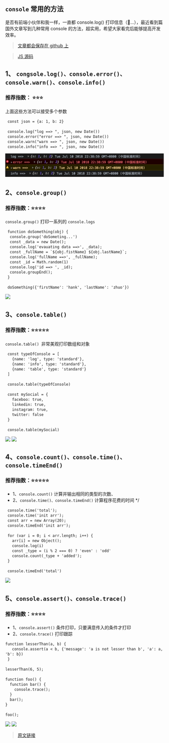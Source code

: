 ## ```console``` 常用的方法

是否有前端小伙伴和我一样，一直都 console.log() 打印信息（🙋...），最近看到篇国外文章写到几种常用 console 的方法，超实用，希望大家看完后能够提高开发效率。

> [ 文章都会保存在 github 上](https://github.com/hankzhuo/Blog/blob/master/Effciency/console.md)

> [JS 源码](https://github.com/hankzhuo/Blog/blob/master/Effciency/assets/js/console.js)

## 1、 ```congsole.log()、console.error()、console.warn()、console.info()```
### 推荐指数： ⭐️⭐️⭐

上面这些方法可以接受多个参数

```
 const json = {a: 1, b: 2}

 console.log("log ==> ", json, new Date())
 console.error("error ==> ", json, new Date())
 console.warn("warn ==> ", json, new Date())
 console.info("info ==> ", json, new Date())

```
![](./assets/images/console/1.png)

 ## 2、```console.group()```

### 推荐指数：⭐️⭐️⭐️⭐️
```console.group()``` 打印一系列的 ```console.logs ```

```
 function doSomething(obj) {
  console.group('doSometing...')
  const _data = new Date();
  console.log('evauating data ==>', _data);
  const _fullName = `${obj.fistName} ${obj.lastName}`;
  console.log('fullName ==>', _fullName);
  const _id = Math.random(1)
  console.log('id ==> ', _id);
  console.groupEnd();
 }

 doSomething({'firstName': 'hank', 'lastName': 'zhuo'})

```
![](./assets/images/console/2.png)

## 3、```console.table()```
### 推荐指数：⭐️⭐️⭐️⭐️⭐️

```console.table() ```非常美观打印数组和对象 

```
 const typeOfConsole = [
   {name: 'log', type: 'standard'},
   {name: 'info', type: 'standard'},
   {name: 'table', type: 'standard'}
 ]

 console.table(typeOfConsole)

 const mySocial = {
   faceboo: true,
   linkedin: true,
   instagram: true,
   twitter: false
 }

 console.table(mySocial)
```

![](./assets/images/console/3.png)
![](./assets/images/console/4.png)

 ## 4、```console.count()、console.time()、console.timeEnd()```
 ### 推荐指数：⭐️⭐️⭐️⭐️⭐️
 - 1、```console.count()``` 计算并输出相同的类型的次数、
 - 2、```console.time()、console.timeEnd()``` 计算程序花费的时间 
 */

```
 console.time('total');
 console.time('init arr');
 const arr = new Array(20);
 console.timeEnd('init arr');

 for (var i = 0; i < arr.length; i++) {
   arr[i] = new Object();
   console.log(i)
   const _type = (i % 2 === 0) ? 'even' : 'odd'
   console.count(_type + 'added');
 }

 console.timeEnd('total')

```
![](./assets/images/console/5.png)

## 5、```console.assert()、console.trace()```
### 推荐指数：⭐️⭐️⭐️⭐️

- 1、```console.assert()``` 条件打印，只要满意传入的条件才打印
- 2、```console.trace()``` 打印跟踪

```
function lesserThan(a, b) {
   console.assert(a < b, {'message': 'a is not lesser than b', 'a': a, 'b': b})
 }

lesserThan(6, 5);

function foo() {
  function bar() {
    console.trace();
  }
  bar();
}

foo();

```

![](./assets/images/console/6.png)
![](./assets/images/console/7.png)

> [原文链接](https://medium.freecodecamp.org/how-you-can-improve-your-workflow-using-the-javascript-console-bdd7823a9472)
